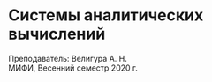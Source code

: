 # Системы аналитических вычислений
Преподаватель: Велигура А. Н.<br>
МИФИ, Весенний семестр 2020 г.
